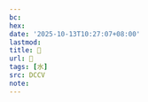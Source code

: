 ```yaml
---
bc:
hex:
date: '2025-10-13T10:27:07+08:00'
lastmod:
title: 􀞦
url: 􀞦
tags: [水]
src: DCCV
note:
---
```

